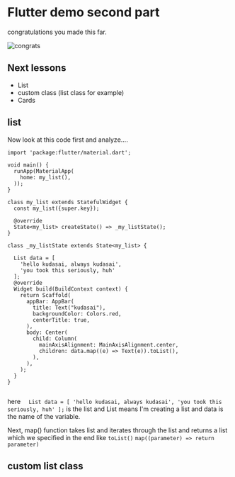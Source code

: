 
# Flutter demo second part

congratulations you made this far.

![congrats](https://i.imgflip.com/1glr40.jpg)

## Next lessons

- List
- custom class (list class for example)
- Cards


## list
Now look at this code first and analyze....
```
import 'package:flutter/material.dart';

void main() {
  runApp(MaterialApp(
    home: my_list(),
  ));
}

class my_list extends StatefulWidget {
  const my_list({super.key});

  @override
  State<my_list> createState() => _my_listState();
}

class _my_listState extends State<my_list> {
  
  List data = [
    'hello kudasai, always kudasai',
    'you took this seriously, huh'
  ];   
  @override
  Widget build(BuildContext context) {
    return Scaffold(
      appBar: AppBar(
        title: Text("kudasai"),
        backgroundColor: Colors.red,
        centerTitle: true,
      ),
      body: Center(
        child: Column(
          mainAxisAlignment: MainAxisAlignment.center,
          children: data.map((e) => Text(e)).toList(),
        ),
      ),
    );
  }
}


```

here ```   List data = [
'hello kudasai, always kudasai',
'you took this seriously, huh'
]; ``` is the list and List means I'm creating a list and data is the name of the variable.

Next, map() function takes list and iterates through the list and returns a list which we specified in the end like ```toList()```
```map((parameter) => return parameter)```



## custom list class